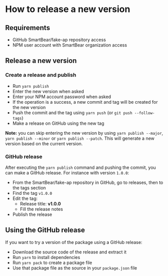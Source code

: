 # How to release a new version

## Requirements
- GitHub SmartBear/fake-ap repository access
- NPM user account with SmartBear organization access

## Release a new version

### Create a release and publish
- Run `yarn publish`
- Enter the new version when asked
- Enter your NPM account password when asked
- If the operation is a success, a new commit and tag will be created for the new version
- Push the commit and the tag using `yarn push` (or `git push --follow-tags`)
- Make a release on GitHub using the new tag

**Note:** you can skip entering the new version by using `yarn publish --major`, `yarn publish --minor` or `yarn publish --patch`. This will generate a new version based on the current version.

### GitHub release
After executing the `yarn publish` command and pushing the commit, you can make a GitHub release.
For instance with version `1.0.0`:
- From the SmartBear/fake-ap repository in GitHub, go to releases, then to the tags section
- Find the tag `v1.0.0`
- Edit the tag:
  - Release title: **v1.0.0**
  - Fill the release notes
- Publish the release

## Using the GitHub release
If you want to try a version of the package using a GitHub release:
- Download the source code of the release and extract it
- Run `yarn` to install dependencies
- Run `yarn pack` to create a package file
- Use that package file as the source in your `package.json` file
